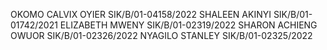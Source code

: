 OKOMO CALVIX OYIER   SIK/B/01-04158/2022
SHALEEN AKINYI       SIK/B/01-01742/2021
ELIZABETH MWENY      SIK/B/01-02319/2022
SHARON ACHIENG OWUOR SIK/B/01-02326/2022
NYAGILO STANLEY      SIK/B/01-02325/2022
